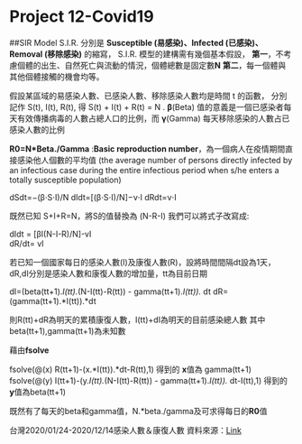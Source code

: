 # Project 12-Covid19

##SIR Model
S.I.R. 分別是 **Susceptible (易感染)、Infected (已感染)、Removal (移除感染)**
的縮寫， S.I.R. 模型的建構需有幾個基本假設，
**第一**，不考慮個體的出生、自然死亡與流動的情況，個體總數是固定數**N**
**第二**，每一個體與其他個體接觸的機會均等。

假設某區域的易感染人數、已感染人數、移除感染人數均是時間 t 的函數，
分別記作 S(t), I(t), R(t), 得 S(t) + I(t) + R(t) = N .
**β**(Beta) 值的意義是一個已感染者每天有效傳播病毒的人數占總人口的比例，而 **γ**(Gamma) 每天移除感染的人數占已感染人數的比例

**R0=N*Beta./Gamma** :**Basic reproduction number**，為一個病人在疫情期間直接感染他人個數的平均值
(the average number of persons directly infected by an infectious case during the entire infectious period 
when s/he enters a totally susceptible population)

dSdt=−(β⋅S⋅I)/N
dIdt=[(β⋅S⋅I)/N]−ν⋅I
dRdt=ν⋅I

既然已知 S+I+R=N，將S的值替換為 (N-R-I) 
我們可以將式子改寫成:

dIdt = [βI(N-I-R)/N]-vI  
dR/dt= vI

若已知一個國家每日的感染人數(I)及康復人數(R)，設將時間間隔dt設為1天，dR,dI分別是感染人數和康復人數的增加量，tt為目前日期

dI=(beta(tt+1).*I(tt).*(N-I(tt)-R(tt)) - gamma(tt+1).*I(tt)).* dt
dR=(gamma(tt+1).*I(tt)).*dt

則R(tt)+dR為明天的累積康復人數，I(tt)+dI為明天的目前感染總人數
其中beta(tt+1),gamma(tt+1)為未知數

藉由**fsolve**

fsolve(@(x) R(tt+1)-(x.*I(tt)).*dt-R(tt),1) 得到的 **x**值為 gamma(tt+1)
fsolve(@(y) I(tt+1)-(y.*I(tt).*(N-I(tt)-R(tt)) - gamma(tt+1).*I(tt)).* dt-I(tt),1) 得到的 **y**值為beta(tt+1)

既然有了每天的beta和gamma值，N.*beta./gamma及可求得每日的**R0**值




台灣2020/01/24-2020/12/14感染人數＆康復人數 資料來源：[Link](https://zh.m.wikipedia.org/wiki/Template:2019%E5%86%A0%E7%8B%80%E7%97%85%E6%AF%92%E7%97%85%E7%97%85%E4%BE%8B%E6%95%B8/%E8%87%BA%E7%81%A3%E5%9C%96%E8%A1%A8)
